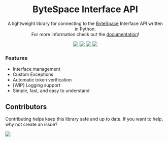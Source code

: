 <h1 align="center">ByteSpace Interface API</h1>
<p align="center">A lightweight library for connecting to the <a href="https://bytespace.network">ByteSpace</a> Interface API written in Python. <br>
For more information check out the <a href="./docs">documentation</a>!</p>

<p align="center">
<a href="./LICENSE.md"><img src="https://img.shields.io/badge/license-MIT-BLUE.svg"></a>
<a href="https://github.com/hrszpuk"><img src="https://img.shields.io/github/followers/hrszpuk?style=social"></a>
<a href="https://twitter.com/hrszpuk"><img src="https://img.shields.io/twitter/follow/hrszpuk?style=social"></a>
<a href="https://github.com/hrszpuk/bytespace.py/issues"><img src="https://img.shields.io/github/issues/hrszpuk/bytespace.py"></a>
</p>

### Features
- Interface management 
- Custom Exceptions
- Automatic token verification
- [WIP] Logging support
- Simple, fast, and easy to understand

## Contributors
Contributing helps keep this library safe and up to date. 
If you want to help, why not create an issue?

<a href="https://github.com/hrszpuk/bytespace.py/graphs/contributors">
  <img src="https://contrib.rocks/image?repo=hrszpuk/bytespace.py" />
</a>

